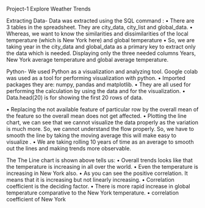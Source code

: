 
Project-1 Explore Weather Trends

Extracting Data- Data was extracted using the SQL command : • There are 3 tables in the spreadsheet. They are city_data, city_list and global_data. •	Whereas, we want to know the similarities and dissimilarities of the local temperature (which is New York here) and global temperature •	So, we are taking year in the city_data and global_data as a primary key to extract only the data which is needed. Displaying only the three needed columns Years, New York average temperature and global average temperature.

Python- We used Python as a visualization and analyzing tool. Google colab was used as a tool for performing visualization with python. •	Imported packages they are: numpy, pandas and matplotlib. •	They are all used for performing the calculation by using the data and for the visualization. •	Data.head(20) is for showing the first 20 rows of data.

•	Replacing the not available feature of particular row by the overall mean of the feature so the overall mean does not get affected. •	Plotting the line chart, we can see that we cannot visualize the data properly as the variation is much more. So, we cannot understand the flow properly. So, we have to smooth the line by taking the moving average this will make easy to visualize . •	We are taking rolling 10 years of time as an average to smooth out the lines and making trends more observable.

The
The Line chart is shown above tells us: •	Overall trends looks like that the temperature is increasing in all over the world. • Even the temperature is increasing in New York also. •	As you can see the positive correlation. It means that it is increasing but not linearly increasing. •	Correlation coefficient is the deciding factor. •	There is more rapid increase in global temperature comparative to the New York temperature. •	correlation coefficient of New York

